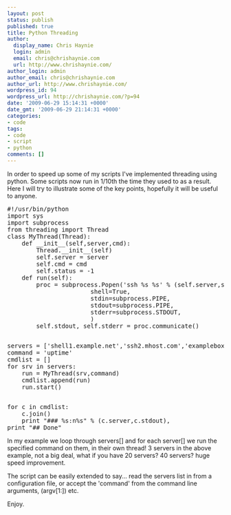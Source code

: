 ```yaml
---
layout: post
status: publish
published: true
title: Python Threading
author:
  display_name: Chris Haynie
  login: admin
  email: chris@chrishaynie.com
  url: http://www.chrishaynie.com/
author_login: admin
author_email: chris@chrishaynie.com
author_url: http://www.chrishaynie.com/
wordpress_id: 94
wordpress_url: http://chrishaynie.com/?p=94
date: '2009-06-29 15:14:31 +0000'
date_gmt: '2009-06-29 21:14:31 +0000'
categories:
- code
tags:
- code
- script
- python
comments: []
---
```

<p>In order to speed up some of my scripts I've implemented threading using python. Some scripts now run in 1/10th the time they used to as a result. Here I will try to illustrate some of the key points, hopefully it will be useful to anyone.</p>
<pre lang="python">
#!/usr/bin/python
import sys
import subprocess
from threading import Thread
class MyThread(Thread):
    def __init__(self,server,cmd):
        Thread.__init__(self)
        self.server = server
        self.cmd = cmd
        self.status = -1
    def run(self):
        proc = subprocess.Popen('ssh %s %s' % (self.server,self.cmd),
                       shell=True,
                       stdin=subprocess.PIPE,
                       stdout=subprocess.PIPE,
                       stderr=subprocess.STDOUT,
                       )
        self.stdout, self.stderr = proc.communicate()</p>
servers = ['shell1.example.net','ssh2.mhost.com','examplebox.net']
command = 'uptime'
cmdlist = []
for srv in servers:
    run = MyThread(srv,command)
    cmdlist.append(run)
    run.start()</p>
for c in cmdlist:
    c.join()
    print "### %s:n%s" % (c.server,c.stdout),
print "## Done"
</pre>
<p>In my example we loop through servers[] and for each server[] we run the specified command on them, in their own thread! 3 servers in the above example, not a big deal, what if you have 20 servers? 40 servers? huge speed improvement.</p>
<p>The script can be easily extended to say... read the servers list in from a configuration file, or accept the 'command' from the command line arguments, (argv[1:]) etc.</p>
<p>Enjoy.</p>
